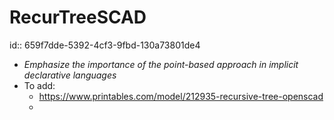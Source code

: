 # RecurTreeSCAD
id:: 659f7dde-5392-4cf3-9fbd-130a73801de4
- *Emphasize the importance of the point-based approach in implicit declarative languages*
- To add:
	- https://www.printables.com/model/212935-recursive-tree-openscad
	-